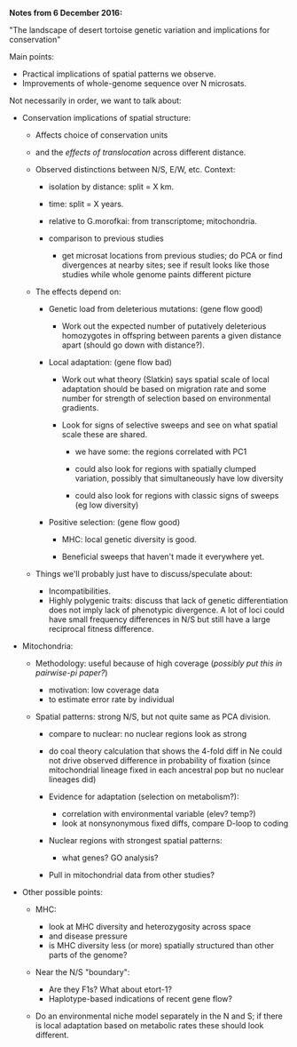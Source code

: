 **Notes from 6 December 2016:**

"The landscape of desert tortoise genetic variation and implications for conservation"


Main points:

* Practical implications of spatial patterns we observe.
* Improvements of whole-genome sequence over N microsats.


Not necessarily in order, we want to talk about:

* Conservation implications of spatial structure:

    - Affects choice of conservation units

    - and the *effects of translocation* across different distance.

    - Observed distinctions between N/S, E/W, etc.  Context:

        * isolation by distance: split = X km.
        * time: split = X years.
        * relative to G.morofkai: from transcriptome; mitochondria.
        * comparison to previous studies

            - get microsat locations from previous studies; do PCA or find divergences at nearby sites;
              see if result looks like those studies while whole genome paints different picture
    
    - The effects depend on:

        * Genetic load from deleterious mutations: (gene flow good)

            - Work out the expected number of putatively deleterious homozygotes
              in offspring between parents a given distance apart
              (should go down with distance?).

        * Local adaptation: (gene flow bad)

            - Work out what theory (Slatkin) says spatial scale of local adaptation should be
              based on migration rate and some number for strength of selection based on
              environmental gradients.

            - Look for signs of selective sweeps and see on what spatial scale these are shared.

                * we have some: the regions correlated with PC1

                * could also look for regions with spatially clumped variation,
                  possibly that simultaneously have low diversity

                * could also look for regions with classic signs of sweeps (eg low diversity)

        * Positive selection: (gene flow good)

            - MHC: local genetic diversity is good.

            - Beneficial sweeps that haven't made it everywhere yet.

    - Things we'll probably just have to discuss/speculate about:

        * Incompatibilities.
        * Highly polygenic traits: discuss that lack of genetic differentiation does not imply lack of phenotypic divergence.
          A lot of loci could have small frequency differences in N/S but still have a large reciprocal fitness difference.


* Mitochondria:

    - Methodology: useful because of high coverage (*possibly put this in pairwise-pi paper?*)

        * motivation: low coverage data
        * to estimate error rate by individual

    - Spatial patterns: strong N/S, but not quite same as PCA division.

        * compare to nuclear: no nuclear regions look as strong

        * do coal theory calculation that shows the 4-fold diff in Ne could not drive observed difference
            in probability of fixation (since mitochondrial lineage fixed in each ancestral pop
            but no nuclear lineages did)
        
        * Evidence for adaptation (selection on metabolism?):

            - correlation with environmental variable (elev? temp?)
            - look at nonsynonymous fixed diffs, compare D-loop to coding

        * Nuclear regions with strongest spatial patterns:

            - what genes?  GO analysis?

        * Pull in mitochondrial data from other studies?

* Other possible points:

    - MHC:

        * look at MHC diversity and heterozygosity across space
        * and disease pressure
        * is MHC diversity less (or more) spatially structured than other parts of the genome?

    - Near the N/S "boundary":

        * Are they F1s?  What about etort-1?  
        * Haplotype-based indications of recent gene flow?

    - Do an environmental niche model separately in the N and S; if there is local adaptation
        based on metabolic rates these should look different.

